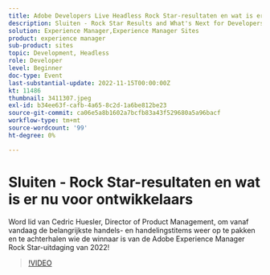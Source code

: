 ```yaml
---
title: Adobe Developers Live Headless Rock Star-resultaten en wat is er nu voor ontwikkelaars
description: Sluiten - Rock Star Results and What's Next for DevelopersJoin Cedric Huesler, Director of Product Management, om vanaf vandaag de belangrijkste handels- en handelingstitems weer op te pakken en te achterhalen wie de winnaar is van de Adobe Experience Manager Rock Star-uitdaging van 2022!
solution: Experience Manager,Experience Manager Sites
product: experience manager
sub-product: sites
topic: Development, Headless
role: Developer
level: Beginner
doc-type: Event
last-substantial-update: 2022-11-15T00:00:00Z
kt: 11486
thumbnail: 3411307.jpeg
exl-id: b34ee63f-cafb-4a65-8c2d-1a6be812be23
source-git-commit: ca06e5a8b1602a7bcfb83a43f529680a5a96bacf
workflow-type: tm+mt
source-wordcount: '99'
ht-degree: 0%

---
```


# Sluiten - Rock Star-resultaten en wat is er nu voor ontwikkelaars

Word lid van Cedric Huesler, Director of Product Management, om vanaf vandaag de belangrijkste handels- en handelingstitems weer op te pakken en te achterhalen wie de winnaar is van de Adobe Experience Manager Rock Star-uitdaging van 2022!

>[!VIDEO](https://video.tv.adobe.com/v/3411307/?quality=12&learn=on)
